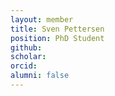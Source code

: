 ```yaml
---
layout: member
title: Sven Pettersen
position: PhD Student
github: 
scholar: 
orcid: 
alumni: false
---
```


